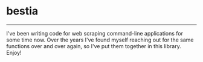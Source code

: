 # bestia
***
I've been writing code for web scraping command-line applications for some time now. Over the years I've found myself reaching out for the same functions over and over again, so I've put them together in this library. Enjoy!
